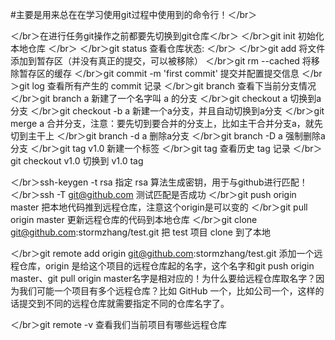 #主要是用来总在在学习使用git过程中使用到的命令行！＜/br＞

＜/br＞在进行任务git操作之前都要先切换到git仓库＜/br＞
＜/br＞git init 初始化本地仓库 ＜/br＞
＜/br＞git status 查看仓库状态: ＜/br＞
＜/br＞git add <file> 将文件添加到暂存区（并没有真正的提交，可以被移除）
＜/br＞git rm --cached 将移除暂存区的缓存
＜/br＞git commit -m 'first commit' 提交并配置提交信息
＜/br＞git log 查看所有产生的 commit 记录
＜/br＞git branch 查看下当前分支情况
＜/br＞git branch a  新建了一个名字叫 a 的分支
＜/br＞git checkout a  切换到a分支
＜/br＞git checkout -b a  新建一个a分支，并且自动切换到a分支
＜/br＞git merge a 合并分支，注意：要先切到要合并的分支上，比如主干合并分支a，就先切到主干上
＜/br＞git branch -d a 删除a分支
＜/br＞git branch -D a 强制删除a分支
＜/br＞git tag v1.0 新建一个标签
＜/br＞git tag 查看历史 tag 记录
＜/br＞git checkout v1.0  切换到 v1.0 tag

＜/br＞ssh-keygen -t rsa 指定 rsa 算法生成密钥，用于与github进行匹配！
＜/br＞ssh -T git@github.com  测试匹配是否成功
＜/br＞git push origin master 把本地代码推到远程仓库，注意这个origin是可以变的
＜/br＞git pull origin master  更新远程仓库的代码到本地仓库
＜/br＞git clone git@github.com:stormzhang/test.git 把 test 项目 clone 到了本地

＜/br＞git remote add origin git@github.com:stormzhang/test.git 添加一个远程仓库，origin 是给这个项目的远程仓库起的名字，这个名字和git push origin master、git pull origin master名字是相对应的！为什么要给远程仓库取名字？因为我们可能一个项目有多个远程仓库？比如 GitHub 一个，比如公司一个，这样的话提交到不同的远程仓库就需要指定不同的仓库名字了。

＜/br＞git remote -v 查看我们当前项目有哪些远程仓库
